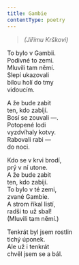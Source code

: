 ```yaml
---
title: Gambie
contentType: poetry
---
```


<section>

> _(Jiřímu Krškovi)_

To bylo v Gambii.  
Podivné to zemi.  
Mluvili tam němí.  
Slepí ukazovali  
bílou holí do tmy  
vidoucím.

</section>

<section>

A že bude zabit  
ten, kdo zabíjí.  
Bosí se zouvali —.  
Potopené lodi  
vyzdvíhaly kotvy.  
Rabovali rabi —  
do noci.

</section>

<section>

Kdo se v krvi brodí,  
prý v ní utone.  
A že bude zabit  
ten, kdo zabíjí.  
To bylo v té zemi,  
zvané Gambie.  
A strom říkal listí,  
radši to už sbal!  
(Mluvili tam němí.)

</section>

<section>

Tenkrát byl jsem rostlin  
tichý úponek.  
Ale už i tenkrát  
chvěl jsem se a bál.

</section>
